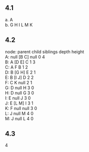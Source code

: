 ## 4.1
a. A  
b. G H I L M K
## 4.2
node: parent child siblings depth height  
A: null [B C] null 0 4  
B: A [D E] C 1 3  
C: A F B 1 2  
D: B [G H] E 2 1  
E: B [I J] D 2 2  
F: C K null 2 1  
G: D null H 3 0  
H: D null G 3 0  
I: E null J 3 0  
J: E [L M] I 3 1  
K: F null null 3 0  
L: J null M 4 0  
M: J null L 4 0
## 4.3
4